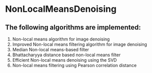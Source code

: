 # NonLocalMeansDenoising

## The following algorithms are implemented:

1) Non-local means algorithm for image denoising
2) Improved Non-local means filtering algorithm for image denoising
3) Median Non-local means-based filter
4) Bhattacharyya distance based non-local means filter
5) Efficient Non-local means denoising using the SVD
6) Non-local means filtering using Pearson correlation distance

